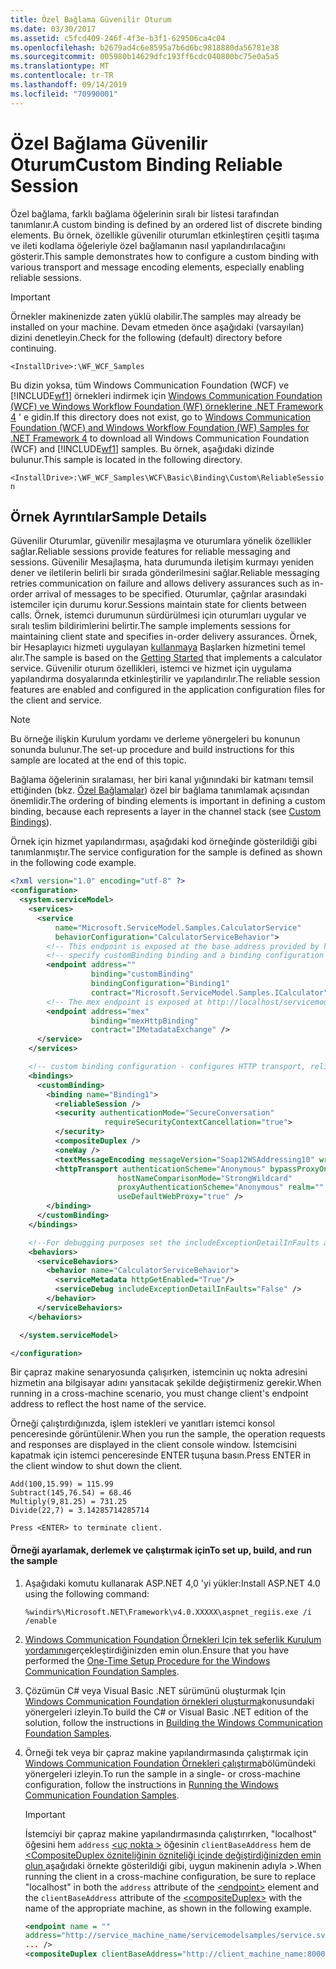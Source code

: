 ```yaml
---
title: Özel Bağlama Güvenilir Oturum
ms.date: 03/30/2017
ms.assetid: c5fcd409-246f-4f3e-b3f1-629506ca4c04
ms.openlocfilehash: b2679ad4c6e8595a7b6d6bc9818880da56781e38
ms.sourcegitcommit: 005980b14629dfc193ff6cdc040800bc75e0a5a5
ms.translationtype: MT
ms.contentlocale: tr-TR
ms.lasthandoff: 09/14/2019
ms.locfileid: "70990001"
---
```

# <a name="custom-binding-reliable-session"></a><span data-ttu-id="e5073-102">Özel Bağlama Güvenilir Oturum</span><span class="sxs-lookup"><span data-stu-id="e5073-102">Custom Binding Reliable Session</span></span>

<span data-ttu-id="e5073-103">Özel bağlama, farklı bağlama öğelerinin sıralı bir listesi tarafından tanımlanır.</span><span class="sxs-lookup"><span data-stu-id="e5073-103">A custom binding is defined by an ordered list of discrete binding elements.</span></span> <span data-ttu-id="e5073-104">Bu örnek, özellikle güvenilir oturumları etkinleştiren çeşitli taşıma ve ileti kodlama öğeleriyle özel bağlamanın nasıl yapılandırılacağını gösterir.</span><span class="sxs-lookup"><span data-stu-id="e5073-104">This sample demonstrates how to configure a custom binding with various transport and message encoding elements, especially enabling reliable sessions.</span></span>

> [!IMPORTANT]
> <span data-ttu-id="e5073-105">Örnekler makinenizde zaten yüklü olabilir.</span><span class="sxs-lookup"><span data-stu-id="e5073-105">The samples may already be installed on your machine.</span></span> <span data-ttu-id="e5073-106">Devam etmeden önce aşağıdaki (varsayılan) dizini denetleyin.</span><span class="sxs-lookup"><span data-stu-id="e5073-106">Check for the following (default) directory before continuing.</span></span>
>
> `<InstallDrive>:\WF_WCF_Samples`
>
> <span data-ttu-id="e5073-107">Bu dizin yoksa, tüm Windows Communication Foundation (WCF) ve [!INCLUDE[wf1](../../../../includes/wf1-md.md)] örnekleri indirmek için [Windows Communication Foundation (WCF) ve Windows Workflow Foundation (WF) örneklerine .NET Framework 4](https://go.microsoft.com/fwlink/?LinkId=150780) ' e gidin.</span><span class="sxs-lookup"><span data-stu-id="e5073-107">If this directory does not exist, go to [Windows Communication Foundation (WCF) and Windows Workflow Foundation (WF) Samples for .NET Framework 4](https://go.microsoft.com/fwlink/?LinkId=150780) to download all Windows Communication Foundation (WCF) and [!INCLUDE[wf1](../../../../includes/wf1-md.md)] samples.</span></span> <span data-ttu-id="e5073-108">Bu örnek, aşağıdaki dizinde bulunur.</span><span class="sxs-lookup"><span data-stu-id="e5073-108">This sample is located in the following directory.</span></span>
>
> `<InstallDrive>:\WF_WCF_Samples\WCF\Basic\Binding\Custom\ReliableSession`

## <a name="sample-details"></a><span data-ttu-id="e5073-109">Örnek Ayrıntılar</span><span class="sxs-lookup"><span data-stu-id="e5073-109">Sample Details</span></span>

<span data-ttu-id="e5073-110">Güvenilir Oturumlar, güvenilir mesajlaşma ve oturumlara yönelik özellikler sağlar.</span><span class="sxs-lookup"><span data-stu-id="e5073-110">Reliable sessions provide features for reliable messaging and sessions.</span></span> <span data-ttu-id="e5073-111">Güvenilir Mesajlaşma, hata durumunda iletişim kurmayı yeniden dener ve iletilerin belirli bir sırada gönderilmesini sağlar.</span><span class="sxs-lookup"><span data-stu-id="e5073-111">Reliable messaging retries communication on failure and allows delivery assurances such as in-order arrival of messages to be specified.</span></span> <span data-ttu-id="e5073-112">Oturumlar, çağrılar arasındaki istemciler için durumu korur.</span><span class="sxs-lookup"><span data-stu-id="e5073-112">Sessions maintain state for clients between calls.</span></span> <span data-ttu-id="e5073-113">Örnek, istemci durumunun sürdürülmesi için oturumları uygular ve sıralı teslim bildirimlerini belirtir.</span><span class="sxs-lookup"><span data-stu-id="e5073-113">The sample implements sessions for maintaining client state and specifies in-order delivery assurances.</span></span> <span data-ttu-id="e5073-114">Örnek, bir Hesaplayıcı hizmeti uygulayan [kullanmaya](../../../../docs/framework/wcf/samples/getting-started-sample.md) Başlarken hizmetini temel alır.</span><span class="sxs-lookup"><span data-stu-id="e5073-114">The sample is based on the [Getting Started](../../../../docs/framework/wcf/samples/getting-started-sample.md) that implements a calculator service.</span></span> <span data-ttu-id="e5073-115">Güvenilir oturum özellikleri, istemci ve hizmet için uygulama yapılandırma dosyalarında etkinleştirilir ve yapılandırılır.</span><span class="sxs-lookup"><span data-stu-id="e5073-115">The reliable session features are enabled and configured in the application configuration files for the client and service.</span></span>

> [!NOTE]
> <span data-ttu-id="e5073-116">Bu örneğe ilişkin Kurulum yordamı ve derleme yönergeleri bu konunun sonunda bulunur.</span><span class="sxs-lookup"><span data-stu-id="e5073-116">The set-up procedure and build instructions for this sample are located at the end of this topic.</span></span>

<span data-ttu-id="e5073-117">Bağlama öğelerinin sıralaması, her biri kanal yığınındaki bir katmanı temsil ettiğinden (bkz. [Özel Bağlamalar](../../../../docs/framework/wcf/extending/custom-bindings.md)) özel bir bağlama tanımlamak açısından önemlidir.</span><span class="sxs-lookup"><span data-stu-id="e5073-117">The ordering of binding elements is important in defining a custom binding, because each represents a layer in the channel stack (see [Custom Bindings](../../../../docs/framework/wcf/extending/custom-bindings.md)).</span></span>

<span data-ttu-id="e5073-118">Örnek için hizmet yapılandırması, aşağıdaki kod örneğinde gösterildiği gibi tanımlanmıştır.</span><span class="sxs-lookup"><span data-stu-id="e5073-118">The service configuration for the sample is defined as shown in the following code example.</span></span>

```xml
<?xml version="1.0" encoding="utf-8" ?>
<configuration>
  <system.serviceModel>
    <services>
      <service
          name="Microsoft.ServiceModel.Samples.CalculatorService"
          behaviorConfiguration="CalculatorServiceBehavior">
        <!-- This endpoint is exposed at the base address provided by host: http://localhost/servicemodelsamples/service.svc  -->
        <!-- specify customBinding binding and a binding configuration to use -->
        <endpoint address=""
                  binding="customBinding"
                  bindingConfiguration="Binding1"
                  contract="Microsoft.ServiceModel.Samples.ICalculator" />
        <!-- The mex endpoint is exposed at http://localhost/servicemodelsamples/service.svc/mex -->
        <endpoint address="mex"
                  binding="mexHttpBinding"
                  contract="IMetadataExchange" />
      </service>
    </services>

    <!-- custom binding configuration - configures HTTP transport, reliable sessions -->
    <bindings>
      <customBinding>
        <binding name="Binding1">
          <reliableSession />
          <security authenticationMode="SecureConversation"
                     requireSecurityContextCancellation="true">
          </security>
          <compositeDuplex />
          <oneWay />
          <textMessageEncoding messageVersion="Soap12WSAddressing10" writeEncoding="utf-8" />
          <httpTransport authenticationScheme="Anonymous" bypassProxyOnLocal="false"
                        hostNameComparisonMode="StrongWildcard"
                        proxyAuthenticationScheme="Anonymous" realm=""
                        useDefaultWebProxy="true" />
        </binding>
      </customBinding>
    </bindings>

    <!--For debugging purposes set the includeExceptionDetailInFaults attribute to true-->
    <behaviors>
      <serviceBehaviors>
        <behavior name="CalculatorServiceBehavior">
          <serviceMetadata httpGetEnabled="True"/>
          <serviceDebug includeExceptionDetailInFaults="False" />
        </behavior>
      </serviceBehaviors>
    </behaviors>

  </system.serviceModel>

</configuration>
```

<span data-ttu-id="e5073-119">Bir çapraz makine senaryosunda çalışırken, istemcinin uç nokta adresini hizmetin ana bilgisayar adını yansıtacak şekilde değiştirmeniz gerekir.</span><span class="sxs-lookup"><span data-stu-id="e5073-119">When running in a cross-machine scenario, you must change client's endpoint address to reflect the host name of the service.</span></span>

<span data-ttu-id="e5073-120">Örneği çalıştırdığınızda, işlem istekleri ve yanıtları istemci konsol penceresinde görüntülenir.</span><span class="sxs-lookup"><span data-stu-id="e5073-120">When you run the sample, the operation requests and responses are displayed in the client console window.</span></span> <span data-ttu-id="e5073-121">İstemcisini kapatmak için istemci penceresinde ENTER tuşuna basın.</span><span class="sxs-lookup"><span data-stu-id="e5073-121">Press ENTER in the client window to shut down the client.</span></span>

```console
Add(100,15.99) = 115.99
Subtract(145,76.54) = 68.46
Multiply(9,81.25) = 731.25
Divide(22,7) = 3.14285714285714

Press <ENTER> to terminate client.
```

#### <a name="to-set-up-build-and-run-the-sample"></a><span data-ttu-id="e5073-122">Örneği ayarlamak, derlemek ve çalıştırmak için</span><span class="sxs-lookup"><span data-stu-id="e5073-122">To set up, build, and run the sample</span></span>

1. <span data-ttu-id="e5073-123">Aşağıdaki komutu kullanarak ASP.NET 4,0 'yi yükler:</span><span class="sxs-lookup"><span data-stu-id="e5073-123">Install ASP.NET 4.0 using the following command:</span></span>

    ```console
    %windir%\Microsoft.NET\Framework\v4.0.XXXXX\aspnet_regiis.exe /i /enable
    ```

2. <span data-ttu-id="e5073-124">[Windows Communication Foundation Örnekleri Için tek seferlik Kurulum yordamını](../../../../docs/framework/wcf/samples/one-time-setup-procedure-for-the-wcf-samples.md)gerçekleştirdiğinizden emin olun.</span><span class="sxs-lookup"><span data-stu-id="e5073-124">Ensure that you have performed the [One-Time Setup Procedure for the Windows Communication Foundation Samples](../../../../docs/framework/wcf/samples/one-time-setup-procedure-for-the-wcf-samples.md).</span></span>

3. <span data-ttu-id="e5073-125">Çözümün C# veya Visual Basic .NET sürümünü oluşturmak Için [Windows Communication Foundation örnekleri oluşturma](../../../../docs/framework/wcf/samples/building-the-samples.md)konusundaki yönergeleri izleyin.</span><span class="sxs-lookup"><span data-stu-id="e5073-125">To build the C# or Visual Basic .NET edition of the solution, follow the instructions in [Building the Windows Communication Foundation Samples](../../../../docs/framework/wcf/samples/building-the-samples.md).</span></span>

4. <span data-ttu-id="e5073-126">Örneği tek veya bir çapraz makine yapılandırmasında çalıştırmak için [Windows Communication Foundation Örnekleri çalıştırma](../../../../docs/framework/wcf/samples/running-the-samples.md)bölümündeki yönergeleri izleyin.</span><span class="sxs-lookup"><span data-stu-id="e5073-126">To run the sample in a single- or cross-machine configuration, follow the instructions in [Running the Windows Communication Foundation Samples](../../../../docs/framework/wcf/samples/running-the-samples.md).</span></span>

    > [!IMPORTANT]
    > <span data-ttu-id="e5073-127">İstemciyi bir çapraz makine yapılandırmasında çalıştırırken, "localhost" öğesini hem `address` [ \<uç nokta >](../../../../docs/framework/configure-apps/file-schema/wcf/endpoint-element.md) öğesinin `clientBaseAddress` hem de [ \<CompositeDuplex özniteliğinin özniteliği içinde değiştirdiğinizden emin olun ](../../../../docs/framework/configure-apps/file-schema/wcf/compositeduplex.md)aşağıdaki örnekte gösterildiği gibi, uygun makinenin adıyla >.</span><span class="sxs-lookup"><span data-stu-id="e5073-127">When running the client in a cross-machine configuration, be sure to replace "localhost" in both the `address` attribute of the [\<endpoint>](../../../../docs/framework/configure-apps/file-schema/wcf/endpoint-element.md) element and the `clientBaseAddress` attribute of the [\<compositeDuplex>](../../../../docs/framework/configure-apps/file-schema/wcf/compositeduplex.md) with the name of the appropriate machine, as shown in the following example.</span></span>

    ```xml
    <endpoint name = ""
    address="http://service_machine_name/servicemodelsamples/service.svc"
    ... />
    <compositeDuplex clientBaseAddress="http://client_machine_name:8000/myClient/" />
    ```

